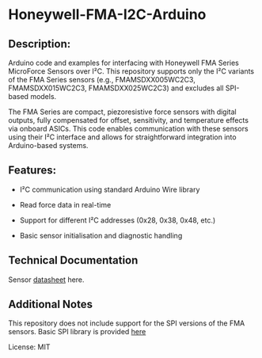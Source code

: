 # Honeywell-FMA-I2C-Arduino
## Description:

Arduino code and examples for interfacing with Honeywell FMA Series MicroForce Sensors over I²C. This repository supports only the I²C variants of the FMA Series sensors (e.g., FMAMSDXX005WC2C3, FMAMSDXX015WC2C3, FMAMSDXX025WC2C3) and excludes all SPI-based models.

The FMA Series are compact, piezoresistive force sensors with digital outputs, fully compensated for offset, sensitivity, and temperature effects via onboard ASICs. This code enables communication with these sensors using their I²C interface and allows for straightforward integration into Arduino-based systems.

## Features:

- I²C communication using standard Arduino Wire library

- Read force data in real-time

- Support for different I²C addresses (0x28, 0x38, 0x48, etc.)

- Basic sensor initialisation and diagnostic handling

## Technical Documentation
Sensor [datasheet](https://www.farnell.com/datasheets/2921324.pdf) here.

## Additional Notes
This repository does not include support for the SPI versions of the FMA sensors. Basic SPI library is provided [here](https://github.com/JayasinghePasan/Honeywell_SPI_FMA)

License: MIT